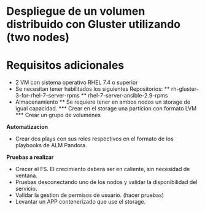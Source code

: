 
Despliegue de un volumen distribuido con Gluster utilizando (two nodes)
========================================================================

Requisitos adicionales
======================

* 2 VM con sistema operativo RHEL 7.4 o superior 
* Se necesitan tener habilitados los siguientes Repositorios:
** rh-gluster-3-for-rhel-7-server-rpms
** rhel-7-server-ansible-2.9-rpms
* Almacenamiento
** Se requiere tener en ambos nodos un storage de igual capacidad.
*** Crear en el storage una particion con formato LVM
*** Crear un grupo de volumenes

**Automatizacion**
- Crear dos plays con sus roles respectivos en el formato de los playbooks de ALM Pandora.

**Pruebas a realizar**

- Crecer el FS. El crecimiento debera ser en caliente, sin necesidad de ventana.
- Pruebas desconectando uno de los nodos y validar la disponibilidad del servicio.
- Validar la gestion de permisos de usuario. (hacer pruebas)
- Levantar un APP contenerizado que use el storage.

